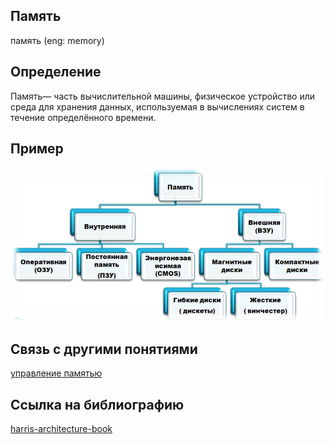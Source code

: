 ## Память
память (eng: memory) 

## Определение
Память— часть вычислительной машины, физическое устройство или среда для хранения данных, используемая в вычислениях систем в течение определённого времени.
## Пример
![memory](../images/memory.png)
## Cвязь с другими понятиями 
[управление памятью](memory_management.md)
## Cсылка на библиографию
[harris-architecture-book](../bibliography/harris-architecture-book.md)


